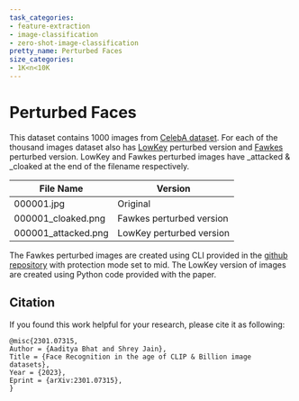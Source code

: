 ```yaml
---
task_categories:
- feature-extraction
- image-classification
- zero-shot-image-classification
pretty_name: Perturbed Faces
size_categories:
- 1K<n<10K
---
```


# Perturbed Faces

This dataset contains 1000 images from [CelebA dataset](!https://www.kaggle.com/datasets/jessicali9530/celeba-dataset). For each of the thousand images dataset also has [LowKey](https://openreview.net/forum?id=hJmtwocEqzc) perturbed version and [Fawkes](https://sandlab.cs.uchicago.edu/fawkes/) perturbed version. 
LowKey and Fawkes perturbed images have _attacked & _cloaked at the end of the filename respectively.


| File Name           | Version                  |
|---------------------|--------------------------|
| 000001.jpg          | Original                 |
| 000001_cloaked.png  | Fawkes perturbed version |
| 000001_attacked.png | LowKey perturbed version |


The Fawkes perturbed images are created using CLI provided in the [github repository](https://github.com/Shawn-Shan/fawkes) with protection mode set to mid. The LowKey version of
images are created using Python code provided with the paper.


## Citation
If you found this work helpful for your research, please cite it as following:
```
@misc{2301.07315,
Author = {Aaditya Bhat and Shrey Jain},
Title = {Face Recognition in the age of CLIP & Billion image datasets},
Year = {2023},
Eprint = {arXiv:2301.07315},
}
```